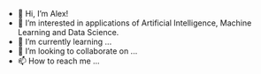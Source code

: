 - 👋 Hi, I’m Alex!
- 👀 I’m interested in applications of Artificial Intelligence, Machine Learning and Data Science.
- 🌱 I’m currently learning ...
- 💞️ I’m looking to collaborate on ...
- 📫 How to reach me ...

<!---
alerch97/alerch97 is a ✨ special ✨ repository because its `README.md` (this file) appears on your GitHub profile.
You can click the Preview link to take a look at your changes.
--->
